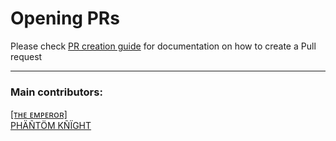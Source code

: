 # Opening PRs
Please check [PR creation guide](https://github.com/hackarmour/discord-assistant/blob/main/docs/CREATING_A_PR.md) for documentation on how to create a Pull request

___

### Main contributors: 

[[ᴛʜᴇ ᴇᴍᴘᴇʀᴏʀ]](https://github.com/TheEmperor342)\
[PHÄÑTÖM KÑÏGHT](https://github.com/PhantomKnight287)
